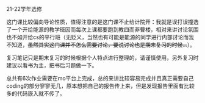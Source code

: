21-22学年选修

这门课比较偏向导论性质，值得注意的是这门课不止给计院开：我就是误打误撞选了一个开给能源的教学班因而每次上课都要跑到教四而非曹楼，相对来讲讨论氛围也不如开给cs的平行班（无贬义，当然也有可能是能源的同学进行内部讨论而我不知道，~~虽然其实这门课并不怎么需要讨论，要说讨论也是期末复习的时候...~~）。

复习笔记只是期末复习的时候根据个人特点进行整理的，请谨慎使用，另外复习时建议以看书为主，把书后习题做一下。

总共有6次作业需要在mo平台上完成，总的来讲比较容易完成并且真正需要自己coding的部分寥寥无几，原本想把自己的报告传上来，但是发现报告里面有比较多的代码嵌入就不传了。